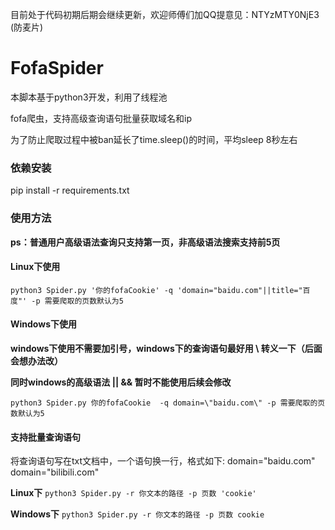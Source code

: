 目前处于代码初期后期会继续更新，欢迎师傅们加QQ提意见：NTYzMTY0NjE3 (防麦片)
# FofaSpider
本脚本基于python3开发，利用了线程池

fofa爬虫，支持高级查询语句批量获取域名和ip

为了防止爬取过程中被ban延长了time.sleep()的时间，平均sleep 8秒左右

### 依赖安装

pip install -r requirements.txt

### 使用方法

**ps：普通用户高级语法查询只支持第一页，非高级语法搜索支持前5页**

#### **Linux下使用**

`python3 Spider.py '你的fofaCookie' -q 'domain="baidu.com"||title="百度"' -p 需要爬取的页数默认为5`

#### **Windows下使用**

**windows下使用不需要加引号，windows下的查询语句最好用 \ 转义一下（后面会想办法改）**

**同时windows的高级语法 || && 暂时不能使用后续会修改**

`python3 Spider.py 你的fofaCookie  -q domain=\"baidu.com\" -p 需要爬取的页数默认为5`

#### 支持批量查询语句
将查询语句写在txt文档中，一个语句换一行，格式如下:
domain="baidu.com"
domain="bilibili.com"

**Linux下**
`python3 Spider.py -r 你文本的路径 -p 页数 'cookie'`

**Windows下**
`python3 Spider.py -r 你文本的路径 -p 页数 cookie`

